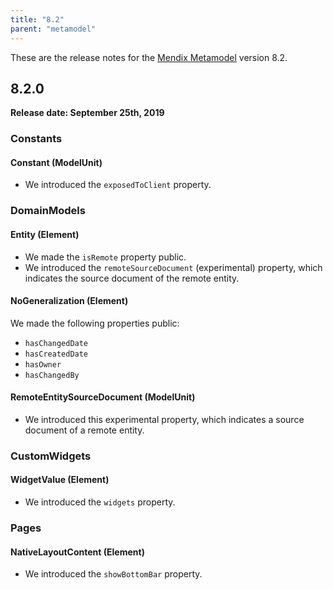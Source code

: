 ```yaml
---
title: "8.2"
parent: "metamodel"
---
```


These are the release notes for the [Mendix Metamodel](/apidocs-mxsdk/mxsdk/understanding-the-metamodel) version 8.2.

## 8.2.0

**Release date: September 25th, 2019**

### Constants

#### Constant (ModelUnit)

* We introduced the `exposedToClient` property.

### DomainModels

#### Entity (Element)

* We made the `isRemote` property public.
* We introduced the `remoteSourceDocument` (experimental) property, which indicates the source document of the remote entity.

#### NoGeneralization (Element)

We made the following properties public:

* `hasChangedDate`
* `hasCreatedDate`
* `hasOwner`
* `hasChangedBy`

#### RemoteEntitySourceDocument (ModelUnit)

* We introduced this experimental property, which indicates a source document of a remote entity.

### CustomWidgets

#### WidgetValue (Element)

* We introduced the `widgets` property.

### Pages

#### NativeLayoutContent (Element)

* We introduced the `showBottomBar` property.
